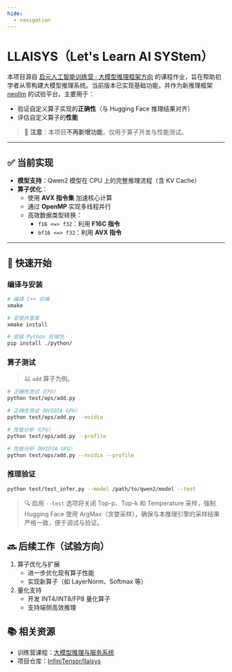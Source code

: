 ```yaml
---
hide:
  - navigation
---
```


# LLAISYS（Let's Learn AI SYStem）

本项目源自 [启元人工智能训练营 · 大模型推理框架方向](https://beta.infinitensor.com/camp/summer2025/stage/1/course/llm-inference-and-serving-system) 的课程作业，旨在帮助初学者从零构建大模型推理系统。当前版本已实现基础功能，并作为新推理框架 [neollm]() 的试验平台，主要用于：

- 验证自定义算子实现的**正确性**（与 Hugging Face 推理结果对齐）  
- 评估自定义算子的**性能**

> 📌 **注意**：本项目**不再新增功能**，仅用于算子开发与性能测试。

---

## ✅ 当前实现

- **模型支持**：Qwen2 模型在 CPU 上的完整推理流程（含 KV Cache）
- **算子优化**：
  - 使用 **AVX 指令集** 加速核心计算
  - 通过 **OpenMP** 实现多线程并行
  - 高效数据类型转换：
    - `f16 <=> f32`：利用 **F16C 指令**
    - `bf16 <=> f32`：利用 **AVX 指令**

---

## 🚀 快速开始

### 编译与安装

```bash
# 编译 C++ 后端
xmake

# 安装共享库
xmake install

# 安装 Python 前端包
pip install ./python/
```
### 算子测试

> 以 `add` 算子为例。
```bash
# 正确性测试（CPU）
python test/ops/add.py

# 正确性测试（NVIDIA GPU）
python test/ops/add.py --nvidia

# 性能分析（CPU）
python test/ops/add.py --profile

# 性能分析（NVIDIA GPU）
python test/ops/add.py --nvidia --profile
```

### 推理验证

```bash
python test/test_infer.py --model /path/to/qwen2/model --test
```
> 🔍 启用 `--test` 选项将关闭 Top-p、Top-k 和 Temperature 采样，强制 Hugging Face 使用 ArgMax（贪婪采样），确保与本推理引擎的采样结果严格一致，便于调试与验证。

## 🔜 后续工作（试验方向）

1. 算子优化与扩展
    - 进一步优化现有算子性能
    - 实现新算子（如 LayerNorm、Softmax 等）
2. 量化支持
    - 开发 INT4/INT8/FP8 量化算子
    - 支持端侧高效推理
  
## 📚 相关资源

- 训练营课程：[大模型推理与服务系统](https://beta.infinitensor.com/camp/summer2025/stage/1/course/llm-inference-and-serving-system)
- 项目仓库：[InfiniTensor/llaisys](https://github.com/InfiniTensor/llaisys)